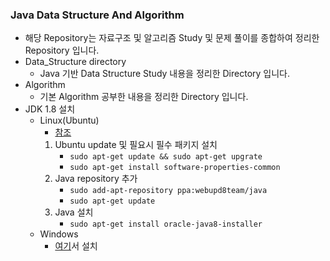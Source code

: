 ### Java Data Structure And Algorithm
- 해당 Repository는 자료구조 및 알고리즘 Study 및 문제 풀이를 종합하여 정리한 Repository 입니다.
- Data_Structure directory
    - Java 기반 Data Structure Study 내용을 정리한 Directory 입니다.
- Algorithm
    - 기본 Algorithm 공부한 내용을 정리한 Directory 입니다.
- JDK 1.8 설치
    - Linux(Ubuntu)
        - <a href="https://thishosting.rocks/install-java-ubuntu/">참조</a>
        1. Ubuntu update 및 필요시 필수 패키지 설치
            - ```sudo apt-get update && sudo apt-get upgrate```
            - ```sudo apt-get install software-properties-common```
        2. Java repository 추가
            - ```sudo add-apt-repository ppa:webupd8team/java```
            - ```sudo apt-get update```
        3. Java 설치
            - ```sudo apt-get install oracle-java8-installer```
    - Windows
        - <a href="https://www.oracle.com/technetwork/java/javase/downloads/jdk11-downloads-5066655.html">여기</a>서 설치
